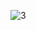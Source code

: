 ![3](https://user-images.githubusercontent.com/118653054/210923459-2f7d4691-0fe8-4c05-bdba-81731dbb109c.png)
